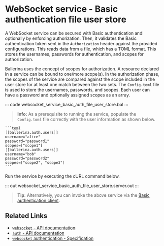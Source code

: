 # WebSocket service - Basic authentication file user store

A WebSocket service can be secured with Basic authentication and optionally by enforcing authorization. Then, it validates the Basic authentication token sent in the `Authorization` header against the provided configurations. This reads data from a file, which has a TOML format. This stores the usernames, passwords for authentication, and scopes for authorization.

Ballerina uses the concept of scopes for authorization. A resource declared in a service can be bound to one/more scope(s). In the authorization phase, the scopes of the service are compared against the scope included in the user store for at least one match between the two sets. The `Config.toml` file is used to store the usernames, passwords, and scopes. Each user can have a password and optionally assigned scopes as an array.

::: code websocket_service_basic_auth_file_user_store.bal :::

>**Info:** As a prerequisite to running the service, populate the `Config.toml` file correctly with the user information as shown below.

    ```toml
    [[ballerina.auth.users]]
    username="alice"
    password="password1"
    scopes=["scope1"]
    [[ballerina.auth.users]]
    username="bob"
    password="password2"
    scopes=["scope2", "scope3"]
    ```
Run the service by executing the cURL command below.

::: out websocket_service_basic_auth_file_user_store.server.out :::

>**Tip:** Alternatively, you can invoke the above service via the [Basic authentication client](/learn/by-example/websocket-client-basic-auth).

## Related Links
- [`websocket` - API documentation](https://lib.ballerina.io/ballerina/websocket/latest)
- [`auth` - API documentation](https://lib.ballerina.io/ballerina/auth/latest/)
- [`websocket` authentication - Specification](/spec/websocket/#52-authentication-and-authorization)